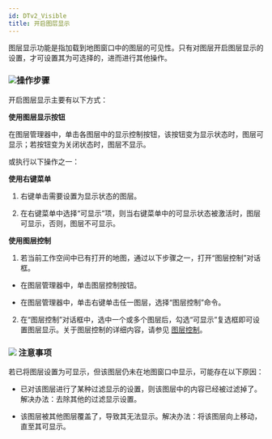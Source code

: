 ```yaml
---
id: DTv2_Visible
title: 开启图层显示  
---  
```

图层显示功能是指加载到地图窗口中的图层的可见性。只有对图层开启图层显示的设置，才可设置其为可选择的，进而进行其他操作。
### ![](../../../img/read.gif)操作步骤

开启图层显示主要有以下方式：

**使用图层显示按钮**

在图层管理器中，单击各图层中的显示控制按钮，该按钮变为显示状态时，图层可显示；若按钮变为关闭状态时，图层不显示。

或执行以下操作之一：

**使用右键菜单**

1. 右键单击需要设置为显示状态的图层。

2. 在右键菜单中选择“可显示”项，则当右键菜单中的可显示状态被激活时，图层可显示，否则，图层不可显示。

**使用图层控制**

1. 若当前工作空间中已有打开的地图，通过以下步骤之一，打开“图层控制”对话框。

* 在图层管理器中，单击图层控制按钮。

* 在图层管理器中，单击右键单击任一图层，选择“图层控制”命令。

2. 在“图层控制”对话框中，选中一个或多个图层后，勾选“可显示”复选框即可设置图层显示。关于图层控制的详细内容，请参见
[图层控制](../../../Visualization/LayerManagement/LayerControl)。

### ![](../../../img/note.png) 注意事项

若已将图层设置为可显示，但该图层仍未在地图窗口中显示，可能存在以下原因：

* 已对该图层进行了某种过滤显示的设置，则该图层中的内容已经被过滤掉了。解决办法：去除其他的过滤显示设置。

* 该图层被其他图层覆盖了，导致其无法显示。解决办法：将该图层向上移动，直至其可显示。

